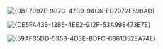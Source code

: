 ![{0BF7097E-987C-47B9-94C6-FD7072E596AD}](https://github.com/user-attachments/assets/be9a69a8-7a5e-455e-80d7-75f6ca8a5bfb)

![{DE5FA436-1286-4EE2-912F-53A998473E7E}](https://github.com/user-attachments/assets/39f35b38-72ba-412b-a45d-d2c3b9244586)

![{59AF35DD-5353-4D3E-BDFC-6861D52EA74E}](https://github.com/user-attachments/assets/a0af05b8-daa2-43d7-a002-3466e2413c5e)

